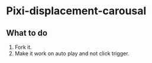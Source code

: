 # Pixi-displacement-carousal    
## What to do
     
1. Fork it.  
2. Make it work on auto play and not click trigger.
